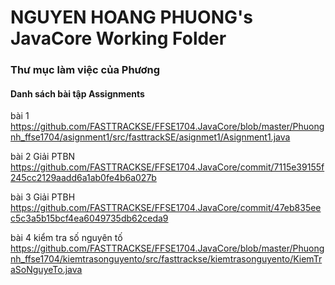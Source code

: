 # NGUYEN HOANG PHUONG's JavaCore Working Folder
### Thư mục làm việc của Phương
#### Danh sách bài tập Assignments
bài 1 https://github.com/FASTTRACKSE/FFSE1704.JavaCore/blob/master/Phuongnh_ffse1704/asignment1/src/fasttrackSE/asignmet1/Asignment1.java

bài 2 Giải PTBN
https://github.com/FASTTRACKSE/FFSE1704.JavaCore/commit/7115e39155f245cc2129aadd6a1ab0fe4b6a027b

bài 3 Giải PTBH
https://github.com/FASTTRACKSE/FFSE1704.JavaCore/commit/47eb835eec5c3a5b15bcf4ea6049735db62ceda9

bài 4 kiểm tra số nguyên tố 
https://github.com/FASTTRACKSE/FFSE1704.JavaCore/blob/master/Phuongnh_ffse1704/kiemtrasonguyento/src/fasttrackse/kiemtrasonguyento/KiemTraSoNguyeTo.java
